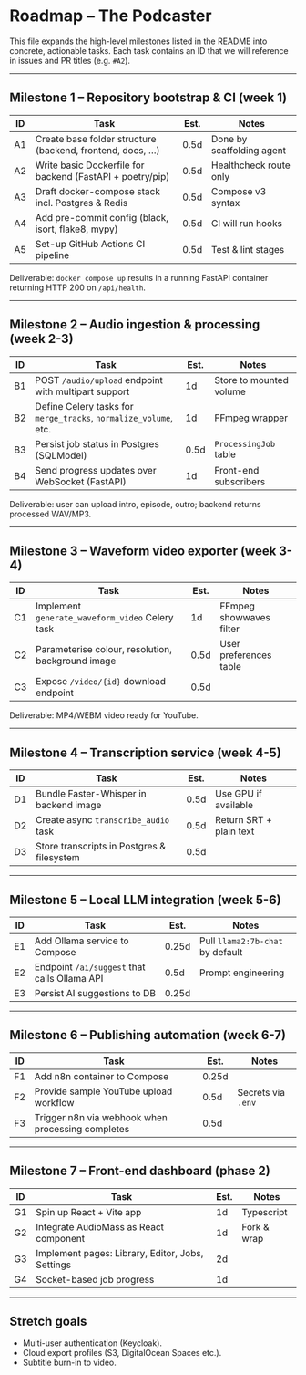 # Roadmap – The Podcaster

This file expands the high-level milestones listed in the README into concrete, actionable tasks.  Each task contains an ID that we will reference in issues and PR titles (e.g. `#A2`).

---

## Milestone 1 – Repository bootstrap & CI (week 1)

| ID | Task | Est. | Notes |
|----|------|------|-------|
|A1|Create base folder structure (backend, frontend, docs, …)|0.5d|Done by scaffolding agent|
|A2|Write basic Dockerfile for backend (FastAPI + poetry/pip)|0.5d|Healthcheck route only|
|A3|Draft docker-compose stack incl. Postgres & Redis|0.5d|Compose v3 syntax|
|A4|Add pre-commit config (black, isort, flake8, mypy)|0.5d|CI will run hooks|
|A5|Set-up GitHub Actions CI pipeline|0.5d|Test & lint stages|

Deliverable: `docker compose up` results in a running FastAPI container returning HTTP 200 on `/api/health`.

---

## Milestone 2 – Audio ingestion & processing (week 2-3)

| ID | Task | Est. | Notes |
|----|------|------|-------|
|B1|POST `/audio/upload` endpoint with multipart support|1d|Store to mounted volume|
|B2|Define Celery tasks for `merge_tracks`, `normalize_volume`, etc.|1d|FFmpeg wrapper|
|B3|Persist job status in Postgres (SQLModel)|0.5d|`ProcessingJob` table|
|B4|Send progress updates over WebSocket (FastAPI)|1d|Front-end subscribers|

Deliverable: user can upload intro, episode, outro; backend returns processed WAV/MP3.

---

## Milestone 3 – Waveform video exporter (week 3-4)

| ID | Task | Est. | Notes |
|----|------|------|-------|
|C1|Implement `generate_waveform_video` Celery task|1d|FFmpeg showwaves filter|
|C2|Parameterise colour, resolution, background image|0.5d|User preferences table|
|C3|Expose `/video/{id}` download endpoint|0.5d|

Deliverable: MP4/WEBM video ready for YouTube.

---

## Milestone 4 – Transcription service (week 4-5)

| ID | Task | Est. | Notes |
|----|------|------|-------|
|D1|Bundle Faster-Whisper in backend image|0.5d|Use GPU if available|
|D2|Create async `transcribe_audio` task|0.5d|Return SRT + plain text|
|D3|Store transcripts in Postgres & filesystem|0.5d|

---

## Milestone 5 – Local LLM integration (week 5-6)

| ID | Task | Est. | Notes |
|----|------|------|-------|
|E1|Add Ollama service to Compose|0.25d|Pull `llama2:7b-chat` by default|
|E2|Endpoint `/ai/suggest` that calls Ollama API|0.5d|Prompt engineering|
|E3|Persist AI suggestions to DB|0.25d|

---

## Milestone 6 – Publishing automation (week 6-7)

| ID | Task | Est. | Notes |
|----|------|------|-------|
|F1|Add n8n container to Compose|0.25d|
|F2|Provide sample YouTube upload workflow|0.5d|Secrets via `.env`|
|F3|Trigger n8n via webhook when processing completes|0.5d|

---

## Milestone 7 – Front-end dashboard (phase 2)

| ID | Task | Est. | Notes |
|----|------|------|-------|
|G1|Spin up React + Vite app|1d|Typescript|
|G2|Integrate AudioMass as React component|1d|Fork & wrap|
|G3|Implement pages: Library, Editor, Jobs, Settings|2d|
|G4|Socket-based job progress|1d|

---

## Stretch goals

* Multi-user authentication (Keycloak).
* Cloud export profiles (S3, DigitalOcean Spaces etc.).
* Subtitle burn-in to video.

